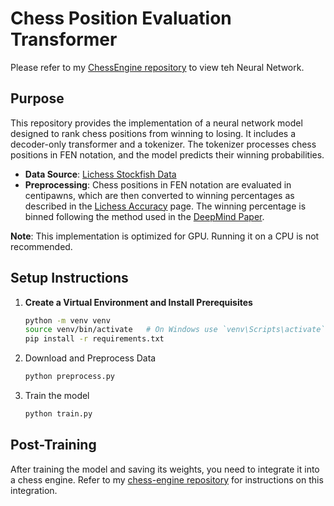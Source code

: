 # Chess Position Evaluation Transformer

Please refer to my [ChessEngine repository](https://github.com/andr3wV/ChessEngine) to view teh Neural Network. 

## Purpose

This repository provides the implementation of a neural network model designed to rank chess positions from winning to losing. It includes a decoder-only transformer and a tokenizer. The tokenizer processes chess positions in FEN notation, and the model predicts their winning probabilities.

- **Data Source**: [Lichess Stockfish Data](https://huggingface.co/datasets/mauricett/lichess_sf)
- **Preprocessing**: Chess positions in FEN notation are evaluated in centipawns, which are then converted to winning percentages as described in the [Lichess Accuracy](https://lichess.org/page/accuracy) page. The winning percentage is binned following the method used in the [DeepMind Paper](https://arxiv.org/abs/2402.04494).

**Note**: This implementation is optimized for GPU. Running it on a CPU is not recommended.

## Setup Instructions

1. **Create a Virtual Environment and Install Prerequisites**

   ```sh
   python -m venv venv
   source venv/bin/activate   # On Windows use `venv\Scripts\activate`
   pip install -r requirements.txt

2. Download and Preprocess Data
    ```sh
    python preprocess.py

3. Train the model
    ```sh
    python train.py

## Post-Training
After training the model and saving its weights, you need to integrate it into a chess engine. Refer to my [chess-engine repository](https://github.com/andr3wV/ChessEngine) for instructions on this integration.
